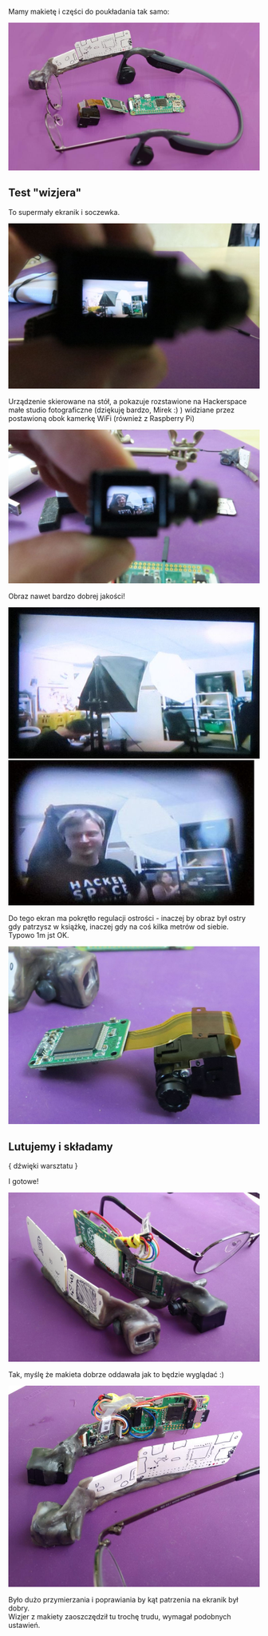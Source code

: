 Mamy makietę i części do poukładania tak samo:

![makieta 02](_pics/pic_makieta_off02.jpg)



## Test "wizjera"
To supermały ekranik i soczewka.<br>

![ekranik](_pics/pic_newdisp01.jpg)

Urządzenie skierowane na stół, a pokazuje rozstawione na Hackerspace małe studio fotograficzne (dziękuję bardzo, Mirek :) ) widziane przez postawioną obok kamerkę WiFi (również z Raspberry Pi)


![ekranik](_pics/pic_newdisp02.jpg)

Obraz nawet bardzo dobrej jakości!

![ekranik](_pics/pic_newdisp01_closeup.jpg)
![ekranik](_pics/pic_newdisp02_closeup.jpg)

Do tego ekran ma pokrętło regulacji ostrości - inaczej by obraz był ostry gdy patrzysz w książkę, inaczej gdy na coś kilka metrów od siebie.<br>
Typowo 1m jst OK.

![ekranik](_pics/pic_newdisp03.jpg)


## Lutujemy i składamy

{ dźwięki warsztatu }

I gotowe!

![Od makiety do prototypu](_pics/pic_odmakietydo01.jpg)

Tak, myślę że makieta dobrze oddawała jak to będzie wyglądać :)


![Od makiety do prototypu](_pics/pic_odmakietydo02.jpg)

Było dużo przymierzania i poprawiania by kąt patrzenia na ekranik był dobry.<br>
Wizjer z makiety zaoszczędził tu trochę trudu, wymagał podobnych ustawień.